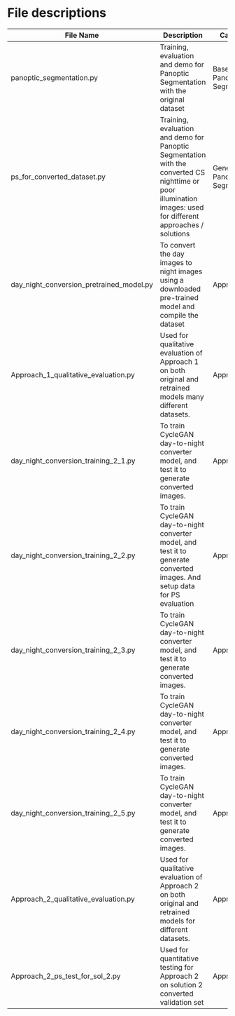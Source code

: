 # File descriptions
| File Name      | Description | Category | Solution
| ----------- | ----------- |----------- |----------- |
| panoptic_segmentation.py      | Training, evaluation and demo for Panoptic Segmentation with the original dataset       | Baseline - Panoptic Segmentation |  |
| ps_for_converted_dataset.py   | Training, evaluation and demo for Panoptic Segmentation with the converted CS nighttime or poor illumination images: used for different approaches / solutions      | General - Panoptic Segmentation | |
| day_night_conversion_pretrained_model.py      | To convert the day images to night images using a downloaded pre-trained model and compile the dataset       | Approach-1 | |
| Approach_1_qualitative_evaluation.py   | Used for qualitative evaluation of Approach 1 on both original and retrained models many different datasets.         | Approach-1 | |
| day_night_conversion_training_2_1.py      | To train CycleGAN day-to-night converter model, and test it to generate converted images.       | Approach-2 | Solution-1 |
| day_night_conversion_training_2_2.py   | To train CycleGAN day-to-night converter model, and test it to generate converted images. And setup data for PS evaluation        | Approach-2 | Solution-2 |
| day_night_conversion_training_2_3.py      | To train CycleGAN day-to-night converter model, and test it to generate converted images.       | Approach-2 | Solution-3 |
| day_night_conversion_training_2_4.py   | To train CycleGAN day-to-night converter model, and test it to generate converted images.        | Approach-2 | Solution-4 |
| day_night_conversion_training_2_5.py      | To train CycleGAN day-to-night converter model, and test it to generate converted images.       | Approach-2 | Solution-5 |
| Approach_2_qualitative_evaluation.py   | Used for qualitative evaluation of Approach 2 on both original and retrained models for different datasets.         | Approach-2 | Solution-2 |
| Approach_2_ps_test_for_sol_2.py      | Used for quantitative testing for Approach 2 on solution 2 converted validation set       | Approach-2 | Solution-2 |



